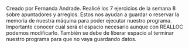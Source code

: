 Creado por Fernanda Andrade.
Realicé los 7 ejercicios de la semana 8 sobre apuntadores y arreglos.
Estos nos ayudan a guardar o reservar la memoria de nuestra máquina para poder ejecutar nuestro programa. Importante conocer cuál será el espacio necesario aunque con REALLOC podemos modificarlo.  También se debe de liberar espacio al terminar nuestro programa para que no vaya guardando datos. 
